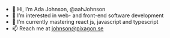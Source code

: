 - 👋 Hi, I’m Ada Johnson, @aahJohnson
- 👀 I’m interested in web- and front-end software development
- 🌱 I’m currently mastering react js, javascript and typescript
- 📫 Reach me at johnson@pixagon.se

<!---
aahJohnson/aahJohnson is a ✨ special ✨ repository because its `README.md` (this file) appears on your GitHub profile.
You can click the Preview link to take a look at your changes.
--->
